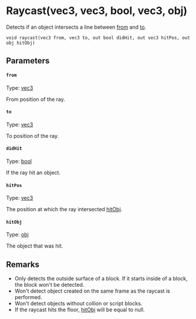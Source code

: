 # Raycast(vec3, vec3, bool, vec3, obj)

Detects if an object intersects a line between [from](#from) and [to](#to).

```
void raycast(vec3 from, vec3 to, out bool didHit, out vec3 hitPos, out obj hitObj)
```

## Parameters

#### `from`
Type: [vec3](/MdDocs/Types/Vec3.md)

From position of the ray.

#### `to`
Type: [vec3](/MdDocs/Types/Vec3.md)

To position of the ray.

#### `didHit`
Type: [bool](/MdDocs/Types/Bool.md)

If the ray hit an object.

#### `hitPos`
Type: [vec3](/MdDocs/Types/Vec3.md)

The position at which the ray intersected [hitObj](#hitObj).

#### `hitObj`
Type: [obj](/MdDocs/Types/Obj.md)

The object that was hit.

## Remarks

- Only detects the outside surface of a block. If it starts inside of a block, the block won't be detected.
- Won't detect object created on the same frame as the raycast is performed.
- Won't detect objects without collion or script blocks.
- If the raycast hits the floor, [hitObj](#hitObj) will be equal to null.

